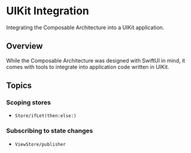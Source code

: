 # UIKit Integration

Integrating the Composable Architecture into a UIKit application.

## Overview

While the Composable Architecture was designed with SwiftUI in mind, it comes with tools to integrate into application code written in UIKit.

## Topics

### Scoping stores

- ``Store/ifLet(then:else:)``

### Subscribing to state changes

- ``ViewStore/publisher``
